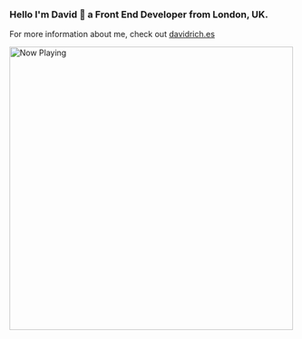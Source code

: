 ### Hello I'm David 👋 a Front End Developer from London, UK.
For more information about me, check out [davidrich.es](https://davidrich.es)

<a href="https://now-playing-ochre.vercel.app/now-playing?open">
    <img src="https://now-playing-ochre.vercel.app/now-playing" width="500" alt="Now Playing">
</a>
